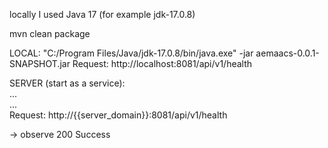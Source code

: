 locally I used Java 17 (for example jdk-17.0.8)

mvn clean package

LOCAL:
"C:/Program Files/Java/jdk-17.0.8/bin/java.exe" -jar aemaacs-0.0.1-SNAPSHOT.jar
Request:
http://localhost:8081/api/v1/health

SERVER (start as a service):  
...  
...  
Request:
http://{{server_domain}}:8081/api/v1/health


-> observe 200 Success